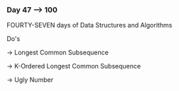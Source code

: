 ### Day 47 --> 100
FOURTY-SEVEN days of Data Structures and Algorithms

Do's
             
-> Longest Common Subsequence

-> K-Ordered Longest Common Subsequence

-> Ugly Number

